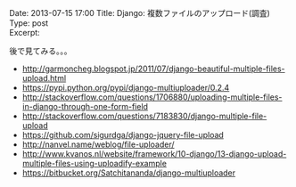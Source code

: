Date: 2013-07-15  17:00
Title: Django: 複数ファイルのアップロード(調査)
Type: post  
Excerpt:   


後で見てみる。。。

* http://garmoncheg.blogspot.jp/2011/07/django-beautiful-multiple-files-upload.html
* https://pypi.python.org/pypi/django-multiuploader/0.2.4
* http://stackoverflow.com/questions/1706880/uploading-multiple-files-in-django-through-one-form-field
* http://stackoverflow.com/questions/7183830/django-multiple-file-upload
* https://github.com/sigurdga/django-jquery-file-upload
* http://nanvel.name/weblog/file-uploader/
* http://www.kvanos.nl/website/framework/10-django/13-django-upload-multiple-files-using-uploadify-example
* https://bitbucket.org/Satchitananda/django-multiuploader